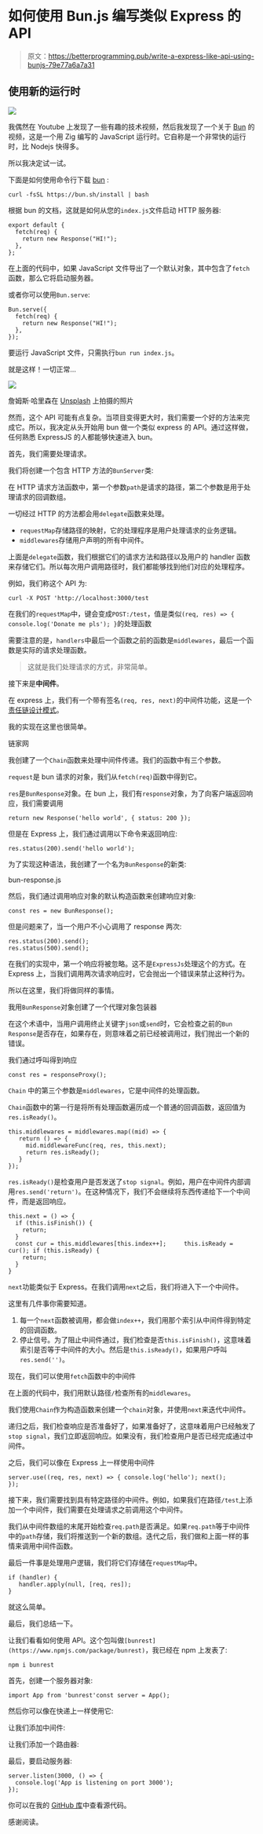 # 如何使用 Bun.js 编写类似 Express 的 API

> 原文：<https://betterprogramming.pub/write-a-express-like-api-using-bunjs-79e77a6a7a31>

## 使用新的运行时

![](img/22a05c0d199617be3171c9360979a2be.png)

我偶然在 Youtube 上发现了一些有趣的技术视频，然后我发现了一个关于 [Bun](https://github.com/oven-sh/bun) 的视频，这是一个用 Zig 编写的 JavaScript 运行时。它自称是一个非常快的运行时，比 Nodejs 快得多。

所以我决定试一试。

下面是如何使用命令行下载 [bun](https://bun.sh/) :

```
curl -fsSL https://bun.sh/install | bash
```

根据 bun 的文档，这就是如何从您的`index.js`文件启动 HTTP 服务器:

```
export default {
  fetch(req) {
    return new Response("HI!");
  },
};
```

在上面的代码中，如果 JavaScript 文件导出了一个默认对象，其中包含了`fetch`函数，那么它将启动服务器。

或者你可以使用`Bun.serve`:

```
Bun.serve({
  fetch(req) {
    return new Response("HI!");
  },
});
```

要运行 JavaScript 文件，只需执行`bun run index.js`。

就是这样！一切正常…

![](img/221540fff0238dc66d1fa81a03d8d736.png)

詹姆斯·哈里森在 [Unsplash](https://unsplash.com?utm_source=medium&utm_medium=referral) 上拍摄的照片

然而，这个 API 可能有点复杂。当项目变得更大时，我们需要一个好的方法来完成它。所以，我决定从头开始用 bun 做一个类似 express 的 API。通过这样做，任何熟悉 ExpressJS 的人都能够快速进入 bun。

首先，我们需要处理请求。

我们将创建一个包含 HTTP 方法的`BunServer`类:

在 HTTP 请求方法函数中，第一个参数`path`是请求的路径，第二个参数是用于处理请求的回调数组。

一切经过 HTTP 的方法都会用`delegate`函数来处理。

*   `requestMap`存储路径的映射，它的处理程序是用户处理请求的业务逻辑。
*   `middlewares`存储用户声明的所有中间件。

上面是`delegate`函数，我们根据它们的请求方法和路径以及用户的 handler 函数来存储它们。所以每次用户调用路径时，我们都能够找到他们对应的处理程序。

例如，我们称这个 API 为:

```
curl -X POST 'http://localhost:3000/test
```

在我们的`requestMap`中，键会变成`POST:/test`，值是类似`(req, res) => { console.log('Donate me pls'); }`的处理函数

需要注意的是，`handlers`中最后一个函数之前的函数是`middlewares`，最后一个函数是实际的请求处理函数。

> 这就是我们处理请求的方式，非常简单。

接下来是**中间件**。

在 express 上，我们有一个带有签名`(req, res, next)`的中间件功能，这是一个[责任链设计模式](https://en.wikipedia.org/wiki/Chain-of-responsibility_pattern)。

我的实现在这里也很简单。

链家网

我创建了一个`Chain`函数来处理中间件传递。我们的函数中有三个参数。

`request`是 bun 请求的对象，我们从`fetch(req)`函数中得到它。

`res`是`BunResponse`对象。在 bun 上，我们有`response`对象，为了向客户端返回响应，我们需要调用

```
return new Response('hello world', { status: 200 });
```

但是在 Express 上，我们通过调用以下命令来返回响应:

```
res.status(200).send('hello world');
```

为了实现这种语法，我创建了一个名为`BunResponse`的新类:

bun-response.js

然后，我们通过调用响应对象的默认构造函数来创建响应对象:

```
const res = new BunResponse();
```

但是问题来了，当一个用户不小心调用了 response 两次:

```
res.status(200).send();
res.status(500).send();
```

在我们的实现中，第一个响应将被忽略。这不是`ExpressJs`处理这个的方式。在 Express 上，当我们调用两次请求响应时，它会抛出一个错误来禁止这种行为。

所以在这里，我们将做同样的事情。

我用`BunResponse`对象创建了一个代理对象包装器

在这个术语中，当用户调用终止关键字`json`或`send`时，它会检查之前的`Bun Response`是否存在，如果存在，则意味着之前已经被调用过，我们抛出一个新的错误。

我们通过呼叫得到响应

```
const res = responseProxy();
```

`Chain` 中的第三个参数是`middlewares`，它是中间件的处理函数。

`Chain`函数中的第一行是将所有处理函数遍历成一个普通的回调函数，返回值为`res.isReady()`。

```
this.middlewares = middlewares.map((mid) => {        
   return () => {            
     mid.middlewareFunc(req, res, this.next);            
     return res.isReady();        
   }    
});
```

`res.isReady()`是检查用户是否发送了`stop signal`。例如，用户在中间件内部调用`res.send('return')`。在这种情况下，我们不会继续将东西传递给下一个中间件，而是返回响应。

```
this.next = () => {        
  if (this.isFinish()) {            
    return;        
  }         
  const cur = this.middlewares[this.index++];     this.isReady = cur(); if (this.isReady) {   
    return;
  }    
}
```

`next`功能类似于 Express。在我们调用`next`之后，我们将进入下一个中间件。

这里有几件事你需要知道。

1.  每一个`next`函数被调用，都会做`index++`，我们用那个索引从中间件得到特定的回调函数。
2.  停止信号。为了阻止中间件通过，我们检查是否`this.isFinish()`，这意味着索引是否等于中间件的大小。然后是`this.isReady()`，如果用户呼叫`res.send('')`。

现在，我们可以使用`fetch`函数中的中间件

在上面的代码中，我们用默认路径`/`检查所有的`middlewares`。

我们使用`Chain`作为构造函数来创建一个`chain`对象，并使用`next`来迭代中间件。

递归之后，我们检查响应是否准备好了，如果准备好了，这意味着用户已经触发了`stop signal`，我们立即返回响应。如果没有，我们检查用户是否已经完成通过中间件。

之后，我们可以像在 Express 上一样使用中间件

```
server.use((req, res, next) => { console.log('hello'); next();
});
```

接下来，我们需要找到具有特定路径的中间件。例如，如果我们在路径`/test`上添加一个中间件，我们需要在处理请求之前调用这个中间件。

我们从中间件数组的末尾开始检查`req.path`是否满足。如果`req.path`等于中间件中的`path`存储，我们将推送到一个新的数组。迭代之后，我们做和上面一样的事情来调用中间件函数。

最后一件事是处理用户逻辑，我们将它们存储在`requestMap`中。

```
if (handler) {                    
   handler.apply(null, [req, res]);                
}
```

就这么简单。

最后，我们总结一下。

让我们看看如何使用 API。这个包叫做`[bunrest](https://www.npmjs.com/package/bunrest)`，我已经在 npm 上发表了:

```
npm i bunrest
```

首先，创建一个服务器对象:

```
import App from 'bunrest'const server = App();
```

然后你可以像在快递上一样使用它:

让我们添加中间件:

让我们添加一个路由器:

最后，要启动服务器:

```
server.listen(3000, () => {
  console.log('App is listening on port 3000');
});
```

你可以在我的 [GitHub 库](https://github.com/lau1944/bunrest)中查看源代码。

感谢阅读。